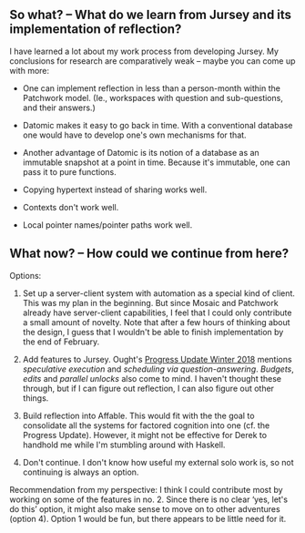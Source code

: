 So what? – What do we learn from Jursey and its implementation of reflection?
-----------------------------------------------------------------------------

I have learned a lot about my work process from developing Jursey. My
conclusions for research are comparatively weak – maybe you can come up with
more:

- One can implement reflection in less than a person-month within the Patchwork
  model. (Ie., workspaces with question and sub-questions, and their answers.)

- Datomic makes it easy to go back in time. With a conventional database one
  would have to develop one's own mechanisms for that.

- Another advantage of Datomic is its notion of a database as an immutable
  snapshot at a point in time. Because it's immutable, one can pass it to pure
  functions.

- Copying hypertext instead of sharing works well.

- Contexts don't work well.

- Local pointer names/pointer paths work well.


What now? – How could we continue from here?
--------------------------------------------

Options:

1. Set up a server-client system with automation as a special kind of client.
   This was my plan in the beginning. But since Mosaic and Patchwork already
   have server-client capabilities, I feel that I could only contribute a small
   amount of novelty. Note that after a few hours of thinking about the design,
   I guess that I wouldn't be able to finish implementation by the end of
   February.

2. Add features to Jursey. Ought's [Progress Update Winter
   2018](https://ought.org/blog/2018-12-31-progress-update) mentions
   *speculative execution* and *scheduling via question-answering*. *Budgets*,
   *edits* and *parallel unlocks* also come to mind. I haven't thought these
   through, but if I can figure out reflection, I can also figure out other
   things.

3. Build reflection into Affable. This would fit with the the goal to
   consolidate all the systems for factored cognition into one (cf. the Progress
   Update). However, it might not be effective for Derek to handhold me while
   I'm stumbling around with Haskell.

4. Don't continue. I don't know how useful my external solo work is, so not
   continuing is always an option.

Recommendation from my perspective: I think I could contribute most by working
on some of the features in no. 2. Since there is no clear ‘yes, let's do this’
option, it might also make sense to move on to other adventures (option 4).
Option 1 would be fun, but there appears to be little need for it.
